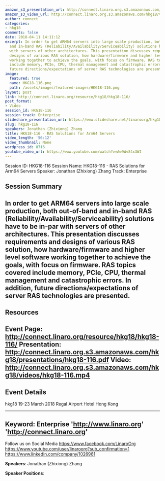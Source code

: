 ```yaml
---
amazon_s3_presentation_url: http://connect.linaro.org.s3.amazonaws.com/hkg18/presentations/hkg18-116.pdf
amazon_s3_video_url: http://connect.linaro.org.s3.amazonaws.com/hkg18/videos/hkg18-116.mp4
author: connect
categories:
- hkg18
comments: false
date: 2018-04-11 14:11:12
excerpt: In order to get ARM64 servers into large scale production, both out-of-band
  and in-band RAS (Reliability/Availability/Serviceability) solutions have to be in-par
  with servers of other architectures. This presentation discusses requirements and
  designs of various RAS solution, how hardware/firmware and higher level software
  working together to achieve the goals, with focus on firmware. RAS topics covered
  include memory, PCIe, CPU, thermal management and catastrophic errors. In addition,
  future directions/expectations of server RAS technologies are presented.
image:
  featured: true
  name: HKG18-116.png
  path: /assets/images/featured-images/HKG18-116.png
layout: post
link: http://connect.linaro.org/resource/hkg18/hkg18-116/
post_format:
- Video
session_id: HKG18-116
session_track: Enterprise
slideshare_presentation_url: https://www.slideshare.net/linaroorg/hkg18116-ras-solutions-for-arm64-servers
slug: hkg18-116
speakers: Jonathan (Zhixiong) Zhang
title: HKG18-116 - RAS Solutions for Arm64 Servers
video_length: '56:12'
video_thumbnail: None
wordpress_id: 8716
youtube_video_url: https://www.youtube.com/watch?v=Aw9Wv84x3WI
---
```


Session ID: HKG18-116
Session Name: HKG18-116 - RAS Solutions for Arm64 Servers
Speaker: Jonathan (Zhixiong) Zhang
Track: Enterprise


## Session Summary
In order to get ARM64 servers into large scale production, both out-of-band and in-band RAS (Reliability/Availability/Serviceability) solutions have to be in-par with servers of other architectures. This presentation discusses requirements and designs of various RAS solution, how hardware/firmware and higher level software working together to achieve the goals, with focus on firmware. RAS topics covered include memory, PCIe, CPU, thermal management and catastrophic errors. In addition, future directions/expectations of server RAS technologies are presented.
---------------------------------------------------
## Resources
Event Page: http://connect.linaro.org/resource/hkg18/hkg18-116/
Presentation: http://connect.linaro.org.s3.amazonaws.com/hkg18/presentations/hkg18-116.pdf
Video: http://connect.linaro.org.s3.amazonaws.com/hkg18/videos/hkg18-116.mp4
 ---------------------------------------------------
## Event Details
hkg18
19-23 March 2018 
Regal Airport Hotel Hong Kong

---------------------------------------------------
Keyword: Enterprise
'http://www.linaro.org'
'http://connect.linaro.org'
---------------------------------------------------
Follow us on Social Media
https://www.facebook.com/LinaroOrg
https://www.youtube.com/user/linaroorg?sub_confirmation=1
https://www.linkedin.com/company/1026961

**Speakers**: Jonathan (Zhixiong) Zhang

**Speaker Positions**: